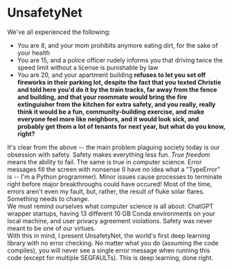 # UnsafetyNet

We've all experienced the following:
- You are 8, and your mom prohibits anymore eating dirt, for the sake of your health
- You are 15, and a police officer rudely informs you that driving twice the speed limit without a license is punishable by law
- You are 20, and your apartment building **refuses to let you set off fireworks in their parking lot, despite the fact that you texted Christie and told here you'd do it by the train tracks, far away from the fence and building, and that your roommate would bring the fire extinguisher from the kitchen for extra safety, and you really, really think it would be a fun, community-building exercise, and make everyone feel more like neighbors, and it would look sick, and probably get them a lot of tenants for next year, but what do you know, right?**  

It's clear from the above -- the main problem plaguing society today is our obsession with safety.
Safety makes everything less fun. *True freedom* means the ability to fail. The same is true in computer science. Error messages fill the screen with nonsense (I have no idea what a "TypeError" is -- I'm a Python programmer). Minor issues cause processes to terminate right before major breakthroughs could have occured! Most of the time, errors aren't even my fault, but, rather, the result of fluke solar flares. Something needs to change.  
We must remind ourselves what computer science is all about: ChatGPT wrapper startups, having 13 different 10 GB Conda environments on your local machine, and user privacy agreement violations. Safety was never meant to be one of our virtues.  
With this in mind, I present UnsafetyNet, the world's first deep learning library with no error checking. No matter what you do (assuming the code compiles), you will never see a single error message when running this code (except for multiple SEGFAULTs). This is deep learning, done right.  

